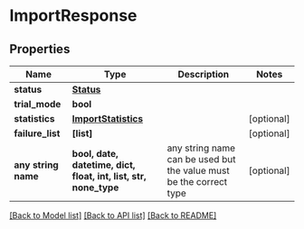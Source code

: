 # ImportResponse


## Properties
Name | Type | Description | Notes
------------ | ------------- | ------------- | -------------
**status** | [**Status**](Status.md) |  | 
**trial_mode** | **bool** |  | 
**statistics** | [**ImportStatistics**](ImportStatistics.md) |  | [optional] 
**failure_list** | **[list]** |  | [optional] 
**any string name** | **bool, date, datetime, dict, float, int, list, str, none_type** | any string name can be used but the value must be the correct type | [optional]

[[Back to Model list]](../README.md#documentation-for-models) [[Back to API list]](../README.md#documentation-for-api-endpoints) [[Back to README]](../README.md)


